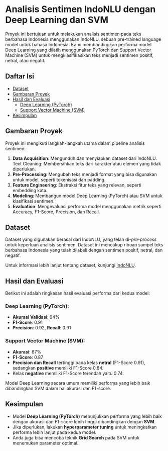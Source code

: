 # Analisis Sentimen IndoNLU dengan Deep Learning dan SVM

Proyek ini bertujuan untuk melakukan analisis sentimen pada teks berbahasa Indonesia menggunakan IndoNLU, sebuah pre-trained language model untuk bahasa Indonesia. Kami membandingkan performa model Deep Learning yang dilatih menggunakan PyTorch dan Support Vector Machine (SVM) untuk mengklasifikasikan teks menjadi sentimen positif, netral, atau negatif.

## Daftar Isi

- [Dataset](#dataset)
- [Gambaran Proyek](#gambaran-proyek)
- [Hasil dan Evaluasi](#hasil-dan-evaluasi)
  - [Deep Learning (PyTorch)](#model-deep-learning-pytorch)
  - [Support Vector Machine (SVM)](#model-support-vector-machine-svm)
- [Kesimpulan](#kesimpulan)

## Gambaran Proyek

Proyek ini mengikuti langkah-langkah utama dalam pipeline analisis sentimen:

1. **Data Acquisition**: Mengunduh dan menyiapkan dataset dari IndoNLU.
   Text Cleaning: Membersihkan teks dari karakter atau elemen yang tidak diperlukan.
2. **Pre-Processing**: Mengubah teks menjadi format yang bisa digunakan untuk model, seperti tokenisasi dan padding.
3. **Feature Engineering**: Ekstraksi fitur teks yang relevan, seperti embedding kata.
4. **Modeling**: Membangun model Deep Learning (PyTorch) atau SVM untuk klasifikasi sentimen.
5. **Evaluation**: Mengevaluasi performa model menggunakan metrik seperti Accuracy, F1-Score, Precision, dan Recall.

## Dataset

Dataset yang digunakan berasal dari IndoNLU, yang telah di-_pre-process_ untuk keperluan analisis sentimen. Dataset ini mencakup ribuan sampel teks berbahasa Indonesia yang telah dilabeli dengan sentimen positif, netral, dan negatif.

Untuk informasi lebih lanjut tentang dataset, kunjungi [IndoNLU](https://github.com/indobenchmark/indonlu).

## Hasil dan Evaluasi

Berikut ini adalah ringkasan hasil evaluasi performa dari kedua model:

### Deep Learning (PyTorch):

- **Akurasi Validasi**: 94%
- **F1-Score**: 0.91
- **Precision**: 0.92, **Recall**: 0.91

### Support Vector Machine (SVM):

- **Akurasi**: 87%
- **F1-Score**: 0.87
- **Precision dan Recall** tertinggi pada kelas **netral** (F1-Score 0.91), sedangkan **positive** memiliki F1-Score 0.84.
- Kelas **negative** memiliki F1-Score terendah yaitu 0.74.

Model Deep Learning secara umum memiliki performa yang lebih baik dibandingkan SVM dalam hal akurasi dan F1-score.

## Kesimpulan

- Model **Deep Learning (PyTorch)** menunjukkan performa yang lebih baik dengan akurasi dan F1-score lebih tinggi dibandingkan dengan **SVM**.
- Jika diperlukan, lakukan **hyperparameter tuning** untuk meningkatkan performa lebih lanjut pada kedua model.
- Anda juga bisa mencoba teknik **Grid Search** pada SVM untuk menemukan parameter optimal.

